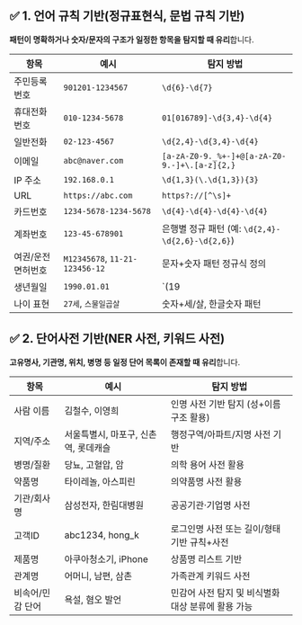 

## ✅ 1. 언어 규칙 기반(정규표현식, 문법 규칙 기반)

**패턴이 명확하거나 숫자/문자의 구조가 일정한 항목을 탐지할 때 유리**합니다.

| 항목        | 예시                             | 탐지 방법                                         |
| --------- | ------------------------------ | --------------------------------------------- |
| 주민등록번호    | `901201-1234567`               | `\d{6}-\d{7}`                                 |
| 휴대전화번호    | `010-1234-5678`                | `01[016789]-\d{3,4}-\d{4}`                    |
| 일반전화      | `02-123-4567`                  | `\d{2,4}-\d{3,4}-\d{4}`                       |
| 이메일       | `abc@naver.com`                | `[a-zA-Z0-9._%+-]+@[a-zA-Z0-9.-]+\.[a-z]{2,}` |
| IP 주소     | `192.168.0.1`                  | `\d{1,3}(\.\d{1,3}){3}`                       |
| URL       | `https://abc.com`              | `https?://[^\s]+`                             |
| 카드번호      | `1234-5678-1234-5678`          | `\d{4}-\d{4}-\d{4}-\d{4}`                     |
| 계좌번호      | `123-45-678901`                | 은행별 정규 패턴 (예: `\d{2,4}-\d{2,6}-\d{2,6}`)      |
| 여권/운전면허번호 | `M12345678`, `11-21-123456-12` | 문자+숫자 패턴 정규식 정의                               |
| 생년월일      | `1990.01.01`                   | `(19                                          |
| 나이 표현     | `27세`, `스물일곱살`                 | 숫자+세/살, 한글숫자 패턴                               |


## ✅ 2. 단어사전 기반(NER 사전, 키워드 사전)

**고유명사, 기관명, 위치, 병명 등 일정 단어 목록이 존재할 때 유리**합니다.

| 항목        | 예시                    | 탐지 방법                         |
| --------- | --------------------- | ----------------------------- |
| 사람 이름     | 김철수, 이영희              | 인명 사전 기반 탐지 (성+이름 구조 활용)      |
| 지역/주소     | 서울특별시, 마포구, 신촌역, 롯데캐슬 | 행정구역/아파트/지명 사전 기반             |
| 병명/질환     | 당뇨, 고혈압, 암            | 의학 용어 사전 활용                   |
| 약품명       | 타이레놀, 아스피린            | 의약품명 사전 활용                    |
| 기관/회사명    | 삼성전자, 한림대병원           | 공공기관·기업명 사전                   |
| 고객ID      | abc1234, hong_k       | 로그인명 사전 또는 길이/형태 기반 규칙+사전     |
| 제품명       | 아쿠아청소기, iPhone        | 상품명 리스트 기반                    |
| 관계명       | 어머니, 남편, 삼촌           | 가족관계 키워드 사전                   |
| 비속어/민감 단어 | 욕설, 혐오 발언             | 민감어 사전 탐지 및 비식별화 대상 분류에 활용 가능 |
